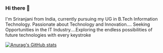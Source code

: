### Hi there 👋

I'm Sriranjani from India, currently pursuing my UG in B.Tech Information Technology. Passionate about Technology and Innovation.... Seeking Opportunities in the IT Industry....Exploring the endless possibilities of future technologies with every keystroke

[![Anurag's GitHub stats](https://github-readme-stats.vercel.app/api?username=sriranjanisasikumar)](https://github.com/anuraghazra/github-readme-stats)
